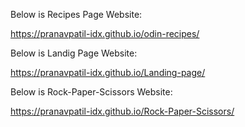 Below is Recipes Page Website:

https://pranavpatil-idx.github.io/odin-recipes/

Below is Landig Page Website:

https://pranavpatil-idx.github.io/Landing-page/

Below is Rock-Paper-Scissors Website:

https://pranavpatil-idx.github.io/Rock-Paper-Scissors/
